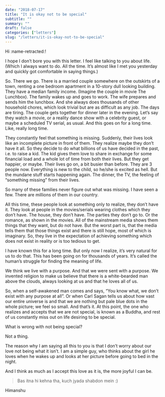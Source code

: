 ```yaml
---
date: "2018-07-17"
title: "It is okay not to be special"
subtitle: ""
summary: ""
draft: false
categories: ["letters"]
slug: "/letters/it-is-okay-not-to-be-special"
---
```


Hi :name-retracted:!

I hope I don’t bore you with this letter. I feel like talking to you about life. (Which I always want to do. All the time. It’s almost like I met you yesterday and quickly got comfortable in saying things.)

So. There we go. There is a married couple somewhere on the outskirts of a town, renting a one bedroom apartment in a 10-story dull looking building. They have a median family income. (Imagine the couple in movie The Lunchbox). The family wakes up and goes to work. The wife prepares and sends him the lunchbox. And she always does thousands of other household chores, which look trivial but are as difficult as any job. The days are tiring. The couple gets together for dinner later in the evening. Let’s say they watch a movie, or a reality dance show with a celebrity guest, or maybe a scheduled TV serial, as usual. And this goes on for a long time. Like, really long time.

They constantly feel that something is missing. Suddenly, their lives look like an incomplete picture in front of them. They realize maybe they don’t have it all. So they decide to do what billions of us have decided in the past, i.e. to raise a kid. The kid gives them love to share in exchange for some financial load and a whole lot of time from both their lives. But they get happier, or maybe. Their lives go on, a bit busier than before. They are 3 people now. Everything is new to the child, so he/she is excited as hell. But the mundane stuff starts happening again. The dinner, the TV, the feeling of “something missing” from their lives.

So many of these families never figure out what was missing. I have seen a few. There are millions of them in our country.

All this time, these people look at something only to realize, they don’t have it. They look at people in the movies/serials wearing clothes which they don’t have. The house, they don’t have. The parties they don’t go to. Or the romance, as shown in the movies. All of the mainstream media shows them things that they want, but do not have. But the worst part is, that the media tells them that those things exist and there is still hope, most of which is imaginary. So, they live in the expectation of achieving something which does not exist in reality or is too tedious to get.

I have known this for a long time. But only now I realize, it’s very natural for us to do that. This has been going on for thousands of years. It’s called the human’s struggle for finding the meaning of life.

We think we live with a purpose. And that we were sent with a purpose. We invented religion to make us believe that there is a white-bearded man above the clouds, always looking at us and that he loves all of us.

So, when a self-awakened man comes and says, “You know what, we don’t exist with any purpose at all”. Or when Carl Sagan tells us about how vast our entire universe is and that we are nothing but pale blue dots in the whole picture; we feel so small. And that’s it. At this point, the one who realizes and accepts that we are not special, is known as a Buddha, and rest of us constantly miss out on life desiring to be special.

What is wrong with not being special?

Not a thing.

The reason why I am saying all this to you is that I don’t worry about our love not being what it isn’t. I am a simple guy, who thinks about the girl he loves when he wakes up and looks at her picture before going to bed in the night.

And I think as much as I accept this love as it is, the more joyful I can be.

> Bas itna hi kehna tha, kuch jyada shabdon mein :)

Himanshu
